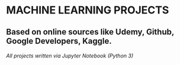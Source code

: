 # MACHINE LEARNING PROJECTS #

## Based on online sources like Udemy, Github, Google Developers, Kaggle.


###### All projects written via Jupyter Notebook (Python 3)
